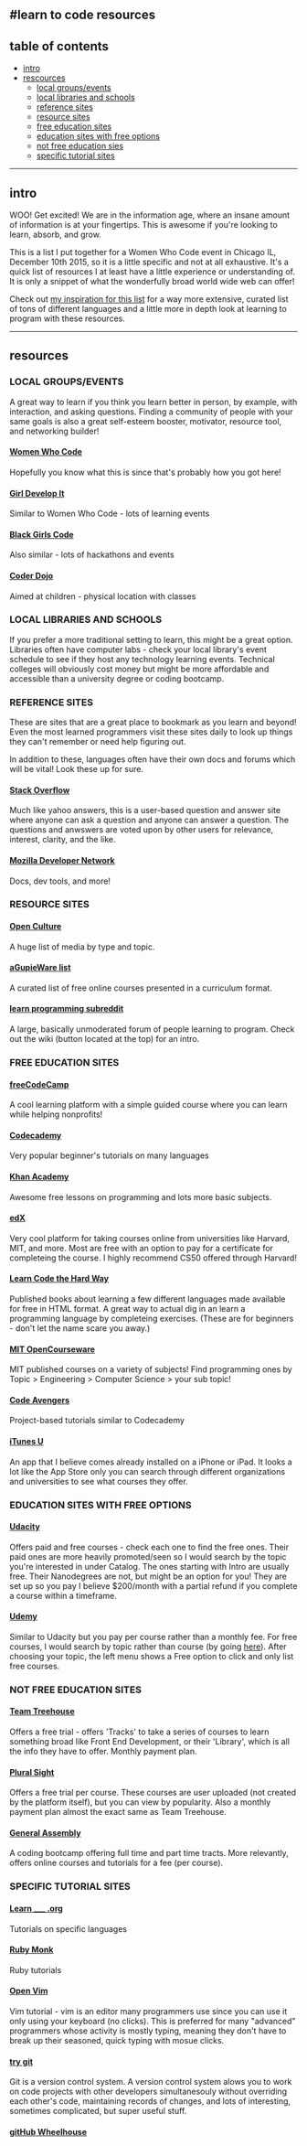 #learn to code resources
------------
## table of contents

- [intro](#intro)
- [rescources](#resources)
  - [local groups/events](#local-groupsevents)
  - [local libraries and schools](#local-libraries-and-schools)
  - [reference sites](#reference-sites)
  - [resource sites](#resource-sites)
  - [free education sites](#free-education-sites)
  - [education sites with free options](#education-sites-with-free-options)
  - [not free education sies](#not-free-education-sites)
  - [specific tutorial sites](#specific-tutorial-sites)

------------
## intro

WOO! Get excited! We are in the information age, where an insane amount of information is at your fingertips. This is awesome if you're looking to learn, absorb, and grow.

This is a list I put together for a Women Who Code event in Chicago IL, December 10th 2015, so it is a little specific and not at all exhaustive. It's a quick list of resources I at least have a little experience or understanding of. It is only a snippet of what the wonderfully broad world wide web can offer!

Check out [my inspiration for this list](https://github.com/Michael0x2a/curated-programming-resources) for a way more extensive, curated list of tons of different languages and a little more in depth look at learning to program with these resources.

------------
## resources

### LOCAL GROUPS/EVENTS
  A great way to learn if you think you learn better in person, by example, with interaction, and asking questions. Finding a community of people with your same goals is also a great self-esteem booster, motivator, resource tool, and networking builder!
  
#### [Women Who Code](https://www.womenwhocode.com/)
  
  Hopefully you know what this is since that's probably how you got here!

#### [Girl Develop It](https://www.girldevelopit.com/)

  Similar to Women Who Code - lots of learning events
  
#### [Black Girls Code](http://www.blackgirlscode.com/)

  Also similar - lots of hackathons and events

#### [Coder Dojo](https://coderdojo.com/)

  Aimed at children - physical location with classes
  
### LOCAL LIBRARIES AND SCHOOLS
  If you prefer a more traditional setting to learn, this might be a great option. Libraries often have computer labs - check your local library's event schedule to see if they host any technology learning events. Technical colleges will obviously cost money but might be more affordable and accessible than a university degree or coding bootcamp.
  
### REFERENCE SITES
  These are sites that are a great place to bookmark as you learn and beyond! Even the most learned programmers visit these sites daily to look up things they can't remember or need help figuring out.
  
  In addition to these, languages often have their own docs and forums which will be vital! Look these up for sure.
  
#### [Stack Overflow](http://stackoverflow.com/)

  Much like yahoo answers, this is a user-based question and answer site where anyone can ask a question and anyone can answer a question. The questions and anwswers are voted upon by other users for relevance, interest, clarity, and the like.
  
#### [Mozilla Developer Network](https://developer.mozilla.org/en-US/)

  Docs, dev tools, and more!
  
### RESOURCE SITES

#### [Open Culture](http://www.openculture.com/)

  A huge list of media by type and topic.

#### [aGupieWare list](http://blog.agupieware.com/2014/05/online-learning-bachelors-level.html)

  A curated list of free online courses presented in a curriculum format.

#### [learn programming subreddit](https://www.reddit.com/r/learnprogramming)

  A large, basically unmoderated forum of people learning to program. Check out the wiki (button located at the top) for an intro.
  
### FREE EDUCATION SITES

#### [freeCodeCamp](http://www.freecodecamp.com/)

  A cool learning platform with a simple guided course where you can learn while helping nonprofits!
  
#### [Codecademy](https://www.codecademy.com/)

  Very popular beginner's tutorials on many languages

#### [Khan Academy](https://www.khanacademy.org/)

  Awesome free lessons on programming and lots more basic subjects.

#### [edX](https://www.edx.org/)

  Very cool platform for taking courses online from universities like Harvard, MIT, and more. Most are free with an option to pay for a certificate for completeing the course. I highly recommend CS50 offered through Harvard!

#### [Learn Code the Hard Way](http://learncodethehardway.org/)

  Published books about learning a few different languages made available for free in HTML format. A great way to actual dig in an learn a programming language by completeing exercises. (These are for beginners - don't let the name scare you away.)

#### [MIT OpenCourseware](http://ocw.mit.edu/index.htm)

  MIT published courses on a variety of subjects! Find programming ones by Topic > Engineering > Computer Science > your sub topic!

#### [Code Avengers](https://www.codeavengers.com/)

  Project-based tutorials similar to Codecademy

#### [iTunes U](https://appsto.re/us/LgcoD.i)

  An app that I believe comes already installed on a iPhone or iPad. It looks a lot like the App Store only you can search through different organizations and universities to see what courses they offer.

### EDUCATION SITES WITH FREE OPTIONS

#### [Udacity](https://www.udacity.com/)

  Offers paid and free courses - check each one to find the free ones. Their paid ones are more heavily promoted/seen so I would search by the topic you're interested in under Catalog. The ones starting with Intro are usually free. Their Nanodegrees are not, but might be an option for you! They are set up so you pay I believe $200/month with a partial refund if you complete a course within a timeframe.

#### [Udemy](https://www.udemy.com/)

  Similar to Udacity but you pay per course rather than a monthly fee. For free courses, I would search by topic rather than course (by going [here](https://www.udemy.com/topics/)). After choosing your topic, the left menu shows a Free option to click and only list free courses.

### NOT FREE EDUCATION SITES

#### [Team Treehouse](https://teamtreehouse.com/)

  Offers a free trial - offers 'Tracks' to take a series of courses to learn something broad like Front End Development, or their 'Library', which is all the info they have to offer. Monthly payment plan.

#### [Plural Sight](https://www.pluralsight.com/)

  Offers a free trial per course. These courses are user uploaded (not created by the platform itself), but you can view by popularity. Also a monthly payment plan almost the exact same as Team Treehouse.

#### [General Assembly](https://generalassemb.ly/)

  A coding bootcamp offering full time and part time tracts. More relevantly, offers online courses and tutorials for a fee (per course).

### SPECIFIC TUTORIAL SITES

#### [Learn ___ .org](http://learn-c.org/about)

  Tutorials on specific languages

#### [Ruby Monk](https://rubymonk.com/)

  Ruby tutorials

#### [Open Vim](http://www.openvim.com/)

  Vim tutorial - vim is an editor many programmers use since you can use it only using your keyboard (no clicks). This is preferred for many "advanced" programmers whose activity is mostly typing, meaning they don't have to break up their seasoned, quick typing with mosue clicks.

#### [try git](https://try.github.io/levels/1/challenges/1)

  Git is a version control system. A version control system alows you to work on code projects with other developers simultanesouly without overriding each other's code, maintaining records of changes, and lots of interesting, sometimes complicated, but super useful stuff.

#### [gitHub Wheelhouse]()
